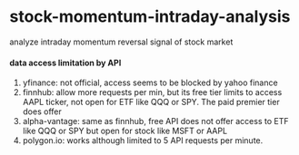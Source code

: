 # stock-momentum-intraday-analysis
analyze intraday momentum reversal signal of stock market 

#### data access limitation by API <Br>
1. yfinance: not official, access seems to be blocked by yahoo finance <br>
2. finnhub: allow more requests per min, but its free tier limits to access AAPL ticker, not open for ETF like QQQ or SPY. The paid premier tier does offer <br>
3. alpha-vantage: same as finnhub, free API does not offer access to ETF like QQQ or SPY but open for stock like MSFT or AAPL <br>
4. polygon.io: works although limited to 5 API requests per minute.
